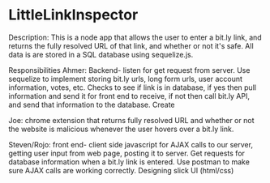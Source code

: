 # LittleLinkInspector
Description: 
This is a node app that allows the user to enter a bit.ly link, and returns the fully resolved URL of that link, and whether or not it's safe. All data is are stored in a SQL database using sequelize.js. 

Responsibilities
Ahmer: Backend- listen for get request from server. Use sequelize to implement storing bit.ly urls, long form urls, user account information, votes, etc. Checks to see if link is in database, if yes then pull information and send it for front end to receive, if not then call bit.ly API, and send that information to the database. Create 

Joe: chrome extension that returns fully resolved URL and whether or not the website is malicious whenever the user hovers over a bit.ly link. 

Steven/Rojo: front end- client side javascript for AJAX calls to our server, getting user input from web page, posting it to server. Get requests for database information when a bit.ly link is entered. Use postman to make sure AJAX calls are working correctly. Designing slick UI (html/css)
